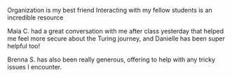 Organization is my best friend
Interacting with my fellow students is an incredible resource

Maia C. had a great conversation with me after class yesterday that helped me feel more secure about the Turing journey, and Danielle has been super helpful too!

Brenna S. has also been really generous, offering to help with any tricky issues I encounter.
